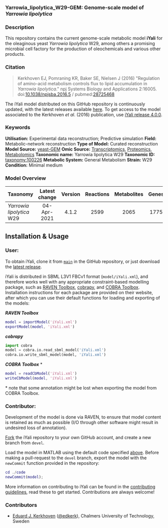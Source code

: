 ### Yarrowia_lipolytica_W29-GEM: Genome-scale model of _Yarrowia lipolytica_

### Description

This repository contains the current genome-scale metabolic model **iYali** for the oleaginous yeast _Yarrowia lipolytica_ W29, among others a promising microbial cell factory for the production of oleochemicals and various other products.

### Citation

>Kerkhoven EJ, Pomraning KR, Baker SE, Nielsen J (2016) "Regulation of amino-acid metabolism controls flux to lipid accumulation in _Yarrowia lipolytica_." npj Systems Biology and Applications 2:16005. doi:[10.1038/npjsba.2016.5](http://www.nature.com/articles/npjsba20165) / pubmed:[28725468](https://pubmed.ncbi.nlm.nih.gov/28725468/)

The iYali model distributed on this GitHub repository is continuously updated, with the latest releases available [here](https://github.com/SysBioChalmers/Yarrowia_lipolytica_W29-GEM/releases). To get access to the model associated to the Kerkhoven _et al_. (2016) publication, use [iYali release 4.0.0](https://github.com/SysBioChalmers/Yarrowia_lipolytica_W29-GEM/releases/tag/4.0.0).

### Keywords

**Utilisation:** Experimental data reconstruction; Predictive simulation
**Field:** Metabolic-network reconstruction
**Type of Model:** Curated reconstruction
**Model Source:** [yeast-GEM](https://github.com/SysBioChalmers/yeast-GEM)
**Omic Source:** [Transcriptomics](http://www.ebi.ac.uk/arrayexpress/experiments/E-MTAB-5284/), [Proteomics](https://doi.org/10.6084/m9.figshare.4990394.v1), [Metabolomics](https://doi.org/10.6084/m9.figshare.4990394.v1)
**Taxonomic name:** Yarrowia lipolytica W29
**Taxonomic ID:** [taxonomy:100226](https://identifiers.org/taxonomy:4952)
**Metabolic System:** General Metabolism
**Strain:** W29
**Condition:** Minimal medium

### Model Overview

| Taxonomy | Latest change | Version | Reactions | Metabolites | Genes |
| ------------- |:-------------:|:-------------:|:-------------:|:-------------:|:-----:|
| _Yarrowia lipolytica_ W29 | 04-Apr-2021 | 4.1.2 | 2599 | 2065 | 1775 |

## Installation & Usage

### **User:**

To obtain iYali, clone it from [`main`](https://github.com/sysbiochalmers/Yarrowia_lipolytica_W29-GEM) in the GitHub repository, or just download the [latest release](https://github.com/sysbiochalmers/Yarrowia_lipolytica_W29-GEM/releases).

iYali is distributed in SBML L3V1 FBCv1 format (`model/iYali.xml`), and therefore works well with any appropriate constraint-based modelling package, such as [RAVEN Toolbox](https://github.com/sysbiochalmers/raven/), [cobrapy](https://github.com/opencobra/cobrapy),  and [COBRA Toolbox](https://github.com/opencobra/cobratoolbox). Installation instructions for each package are provided on their website, after which you can use their default functions for loading and exporting of the models:

***RAVEN Toolbox***
```matlab
model = importModel('iYali.xml')
exportModel(model, 'iYali.xml')
```

***cobrapy***
```python
import cobra
model = cobra.io.read_sbml_model('iYali.xml')
cobra.io.write_sbml_model(model, 'iYali.xml')
```

***COBRA Toolbox*** \*
```matlab
model = readCbModel('iYali.xml')
writeCbModel(model, 'iYali.xml')
```
\* note that some annotation might be lost when exporting the model from COBRA Toolbox.

### **Contributor:**

Development of the model is done via RAVEN, to ensure that model content is retained as much as possible (I/O through other software might result in undesired loss of annotation).

[Fork](https://github.com/sysbiochalmers/Yarrowia_lipolytica_W29-GEM/fork) the iYali repository to your own GitHub account, and create a new branch from `devel`.

Load the model in MATLAB using the default code specified [above](#user). Before making a pull-request to the `devel` branch, export the model with the `newCommit` function provided in the repository:
```matlab
cd ./code
newCommit(model);
```

More information on contributing to iYali can be found in the [contributing guidelines](.github/CONTRIBUTING.md), read these to get started. Contributions are always welcome!

### Contributors
* [Eduard J. Kerkhoven](https://www.chalmers.se/en/staff/Pages/Eduard-Kerkhoven.aspx) ([@edkerk](https://github.com/edkerk)), Chalmers University of Technology, Sweden
